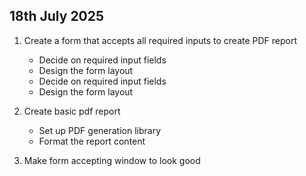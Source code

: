 ## 18th July 2025

1. Create a form that accepts all required inputs to create PDF report

   - Decide on required input fields
   - Design the form layout
   - Decide on required input fields
   - Design the form layout

2. Create basic pdf report

   - Set up PDF generation library
   - Format the report content

3. Make form accepting window to look good
